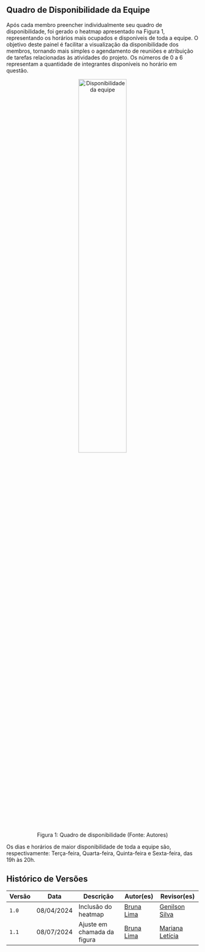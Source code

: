 ## Quadro de Disponibilidade da Equipe
Após cada membro preencher individualmente seu quadro de disponibilidade, foi gerado o heatmap apresentado na Figura 1, representando os horários mais ocupados e disponíveis de toda a equipe. O objetivo deste painel é facilitar a visualização da disponibilidade dos membros, tornando mais simples o agendamento de reuniões e atribuição de tarefas relacionadas às atividades do projeto.
Os números de 0 a 6 representam a quantidade de integrantes disponíveis no horário em questão.

<p align="center">
  <img src="../img/heatmap-geral.png" alt="Disponibilidade da equipe" width="50%" />
</p>
<p align="center">Figura 1: Quadro de disponibilidade (Fonte: Autores)</p>

Os dias e horários de maior disponibilidade de toda a equipe são, respectivamente: Terça-feira, Quarta-feira, Quinta-feira e Sexta-feira, das 19h às 20h.

## Histórico de Versões

| Versão | Data       | Descrição            | Autor(es)                                         | Revisor(es)                                       |
| ------ | ---------- | -------------------- | ------------------------------------------------- | ------------------------------------------------- |
| `1.0`  | 08/04/2024 | Inclusão do heatmap   | [Bruna Lima](https://github.com/libruna)         | [Genilson Silva](https://github.com/GenilsonJrs) |
| `1.1`  | 08/07/2024 | Ajuste em chamada da figura | [Bruna Lima](https://github.com/libruna)         | [Mariana Letícia](https://github.com/Marianannn)|
